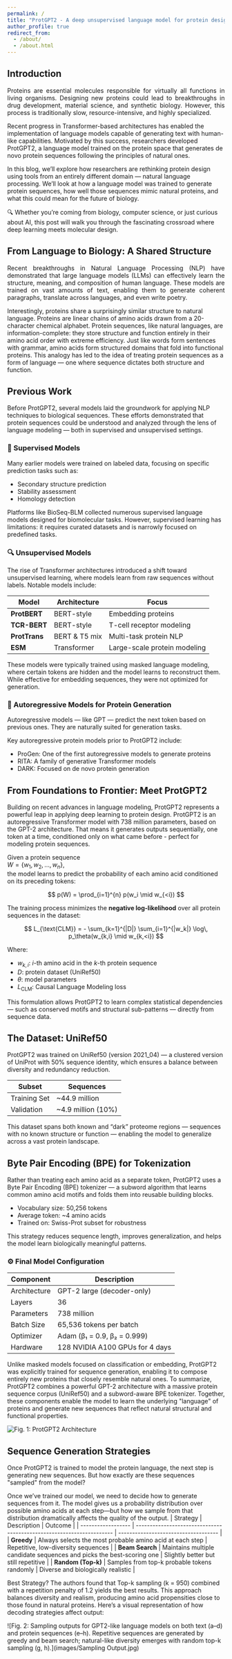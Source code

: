 ```yaml
---
permalink: /
title: "ProtGPT2 - A deep unsupervised language model for protein design"
author_profile: true
redirect_from: 
  - /about/
  - /about.html
---
```

## Introduction
 <p align="justify">
 Proteins are essential molecules responsible for virtually all functions in living organisms. Designing new proteins could lead to breakthroughs in drug development, material science, and synthetic biology. However, this process is traditionally slow, resource-intensive, and highly specialized.

Recent progress in Transformer-based architectures has enabled the implementation of language models capable of generating text with human-like capabilities. Motivated by this success, researchers developed ProtGPT2, a language model trained on the protein space that generates de novo protein sequences following the principles of natural ones.

In this blog, we’ll explore how researchers are rethinking protein design using tools from an entirely different domain — natural language processing. We’ll look at how a language model was trained to generate protein sequences, how well those sequences mimic natural proteins, and what this could mean for the future of biology.

🔍 Whether you’re coming from biology, computer science, or just curious about AI, this post will walk you through the fascinating crossroad where deep learning meets molecular design.
</p>


## From Language to Biology: A Shared Structure
<p align="justify">
Recent breakthroughs in Natural Language Processing (NLP) have demonstrated that large language models (LLMs) can effectively learn the structure, meaning, and composition of human language. These models are trained on vast amounts of text, enabling them to generate coherent paragraphs, translate across languages, and even write poetry.

Interestingly, proteins share a surprisingly similar structure to natural language. Proteins are linear chains of amino acids drawn from a 20-character chemical alphabet. Protein sequences, like natural languages, are information-complete: they store structure and function entirely in their amino acid order with extreme efficiency. Just like words form sentences with grammar, amino acids form structured domains that fold into functional proteins. This analogy has led to the idea of treating protein sequences as a form of language — one where sequence dictates both structure and function.
</p>

## Previous Work
Before ProtGPT2, several models laid the groundwork for applying NLP techniques to biological sequences. These efforts demonstrated that protein sequences could be understood and analyzed through the lens of language modeling — both in supervised and unsupervised settings.

### 🧠 Supervised Models
Many earlier models were trained on labeled data, focusing on specific prediction tasks such as:

- Secondary structure prediction
- Stability assessment
- Homology detection

Platforms like BioSeq-BLM collected numerous supervised language models designed for biomolecular tasks. However, supervised learning has limitations: it requires curated datasets and is narrowly focused on predefined tasks.

### 🔍 Unsupervised Models
The rise of Transformer architectures introduced a shift toward unsupervised learning, where models learn from raw sequences without labels. Notable models include:

| Model         | Architecture  | Focus                        |
| ------------- | ------------- | ---------------------------- |
| **ProtBERT**  | BERT-style    | Embedding proteins           |
| **TCR-BERT**  | BERT-style    | T-cell receptor modeling     |
| **ProtTrans** | BERT & T5 mix | Multi-task protein NLP       |
| **ESM**       | Transformer   | Large-scale protein modeling |


These models were typically trained using masked language modeling, where certain tokens are hidden and the model learns to reconstruct them. While effective for embedding sequences, they were not optimized for generation.

### 🧬 Autoregressive Models for Protein Generation
Autoregressive models — like GPT — predict the next token based on previous ones. They are naturally suited for generation tasks.

Key autoregressive protein models prior to ProtGPT2 include:

- ProGen: One of the first autoregressive models to generate proteins
- RITA: A family of generative Transformer models
- DARK: Focused on de novo protein generation

## From Foundations to Frontier: Meet ProtGPT2
Building on recent advances in language modeling, ProtGPT2 represents a powerful leap in applying deep learning to protein design. ProtGPT2 is an autoregressive Transformer model with 738 million parameters, based on the GPT-2 architecture. That means it generates outputs sequentially, one token at a time, conditioned only on what came before - perfect for modeling protein sequences. 

Given a protein sequence  
$W = \{ w_1, w_2, \dots, w_n \}$,  
the model learns to predict the probability of each amino acid conditioned on its preceding tokens:

$$
p(W) = \prod_{i=1}^{n} p(w_i \mid w_{<i})
$$

The training process minimizes the **negative log-likelihood** over all protein sequences in the dataset:

$$
L_{\text{CLM}} = - \sum_{k=1}^{|D|} \sum_{i=1}^{|w_k|} \log\, p_\theta(w_{k,i} \mid w_{k,<i})
$$

Where:

- $w_{k,i}$: *i*-th amino acid in the *k*-th protein sequence  
- $D$: protein dataset (UniRef50)  
- $\theta$: model parameters  
- $L_{\text{CLM}}$: Causal Language Modeling loss

This formulation allows ProtGPT2 to learn complex statistical dependencies — such as conserved motifs and structural sub-patterns — directly from sequence data.

## The Dataset: UniRef50
ProtGPT2 was trained on UniRef50 (version 2021_04) — a clustered version of UniProt with 50% sequence identity, which ensures a balance between diversity and redundancy reduction.

| Subset       | Sequences           |
| ------------ | ------------------- |
| Training Set | \~44.9 million      |
| Validation   | \~4.9 million (10%) |

This dataset spans both known and “dark” proteome regions — sequences with no known structure or function — enabling the model to generalize across a vast protein landscape.

## Byte Pair Encoding (BPE) for Tokenization
Rather than treating each amino acid as a separate token, ProtGPT2 uses a Byte Pair Encoding (BPE) tokenizer — a subword algorithm that learns common amino acid motifs and folds them into reusable building blocks.

- Vocabulary size: 50,256 tokens
- Average token: ~4 amino acids
- Trained on: Swiss-Prot subset for robustness

This strategy reduces sequence length, improves generalization, and helps the model learn biologically meaningful patterns.

### ⚙️ Final Model Configuration

| Component   | Description                        |
|-------------|------------------------------------|
| Architecture | GPT-2 large (decoder-only)        |
| Layers       | 36                                 |
| Parameters   | 738 million                        |
| Batch Size   | 65,536 tokens per batch            |
| Optimizer    | Adam (β₁ = 0.9, β₂ = 0.999)        |
| Hardware     | 128 NVIDIA A100 GPUs for 4 days    |


Unlike masked models focused on classification or embedding, ProtGPT2 was explicitly trained for sequence generation, enabling it to compose entirely new proteins that closely resemble natural ones. To summarize, ProtGPT2 combines a powerful GPT-2 architecture with a massive protein sequence corpus (UniRef50) and a subword-aware BPE tokenizer. Together, these components enable the model to learn the underlying "language" of proteins and generate new sequences that reflect natural structural and functional properties.

![Fig. 1: ProtGPT2 Architecture](images/ProtGPT_Architecture.png)

## Sequence Generation Strategies
Once ProtGPT2 is trained to model the protein language, the next step is generating new sequences. But how exactly are these sequences "sampled" from the model?

Once we’ve trained our model, we need to decide how to generate sequences from it. The model gives us a probability distribution over possible amino acids at each
step—but how we sample from that distribution dramatically affects the quality of the output.
| Strategy           | Description                                                           | Outcome                              |
| ------------------ | --------------------------------------------------------------------- | ------------------------------------ |
| **Greedy**         | Always selects the most probable amino acid at each step              | Repetitive, low-diversity sequences  |
| **Beam Search**    | Maintains multiple candidate sequences and picks the best-scoring one | Slightly better but still repetitive |
| **Random (Top-k)** | Samples from top-k probable tokens randomly                           | Diverse and biologically realistic   |

Best Strategy?
The authors found that Top-k sampling (k = 950) combined with a repetition penalty of 1.2 yields the best results.
This approach balances diversity and realism, producing amino acid propensities close to those found in natural proteins.
Here’s a visual representation of how decoding strategies affect output:

![Fig. 2: Sampling outputs for GPT2-like language models on both text (a–d) and protein sequences (e–h). Repetitive sequences are generated by greedy and beam search; natural-like diversity emerges with random top-k sampling (g, h).](images/Sampling Output.jpg)





